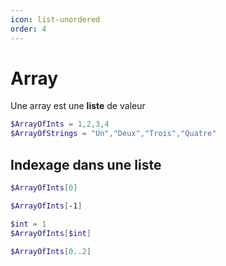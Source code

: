 ```yaml
---
icon: list-unordered
order: 4
---
```

# Array
Une array est une **liste** de valeur

```powershell
$ArrayOfInts = 1,2,3,4 
$ArrayOfStrings = "Un","Deux","Trois","Quatre"
```

## Indexage dans une liste

```powershell Sélectionner le premier élément de la liste
$ArrayOfInts[0]
```

```powershell Sélectionner le dernier élément de la liste
$ArrayOfInts[-1]
```

```powershell Utiliser une variable comme index
$int = 1
$ArrayOfInts[$int]
```

```powershell Sélectionner une plage dans la liste
$ArrayOfInts[0..2]
```